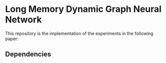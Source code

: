 # Long Memory Dynamic Graph Neural Network

This repository is the implementation of the experiments in the following paper:

## Dependencies
